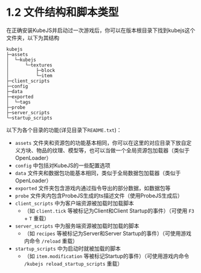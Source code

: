 # 1.2 文件结构和脚本类型

在正确安装KubeJS并启动过一次游戏后，你可以在版本根目录下找到kubejs这个文件夹，以下为其结构

```
kubejs
├─assets
│  └─kubejs
│      └─textures
│          ├─block
│          └─item
├─client_scripts
├─config
├─data
├─exported
│  └─tags
├─probe
├─server_scripts
└─startup_scripts
```

以下为各个目录的功能(详见目录下`README.txt`)：

* `assets` 文件夹和资源包的功能基本相同，你可以在这里的对应目录下放自定义方块、物品的纹理、模型等，也可以当做一个全局资源包加载器（类似于OpenLoader）
* `config` 中包括对KubeJS的一些配置选项
* `data` 文件夹和数据包功能基本相同，类似于全局数据包加载器（类似于OpenLoader）
* `exported` 文件夹包含游戏内通过指令导出的部分数据，如数据包等
* `probe` 文件夹内包含ProbeJS生成的ts描述文件（使用ProbeJS生成后）
* `client_scripts` 中为客户端资源被加载时加载脚本
  * （如 `client.tick` 等被标记为Client和Client Startup的事件）（可使用 `F3` + `T` 重载）
* `server_scripts` 中为服务端资源被加载时加载的脚本
  * （如 `recipes` 等被标记为Server和Server Startup的事件）（可使用游戏内命令 `/reload` 重载）
* `startup_scripts` 中为启动时就被加载的脚本
  * （如 `item.modification` 等被标记Startup的事件）（可使用游戏内命令 `/kubejs reload_startup_scripts` 重载）